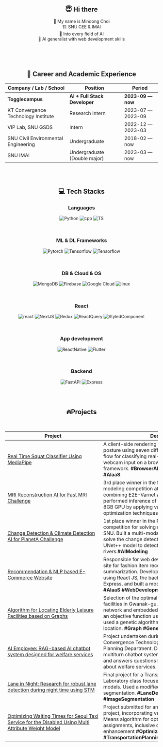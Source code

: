  <div align="center">

## 😇 Hi there

👋 My name is Mindong Choi<br> 🏗️ SNU CEE & IMAI <br> 🥰 Into every field of AI <br> 🌱 AI generalist with web development skills<br><br>

<br>
<br>

## 📖 Career and Academic Experience

| Company / Lab / School              | Position                       | Period            |
| ----------------------------------- | ------------------------------ | ----------------- |
| **Togglecampus**                    | **AI + Full Stack Developer**  | **2023-09 — now** |
| KT Convergence Technology Institute | Research Intern                | 2023-07 — 2023-09 |
| VIP Lab, SNU GSDS                   | Intern                         | 2022-12 — 2023-03 |
| SNU Civil Environmental Engineering | Undergraduate                  | 2018-02 — now     |
| SNU IMAI                            | Undergraduate (Double major)   | 2023-03 — now     |

<br>
<br>


## 💻 Tech Stacks

### Languages
<p align="center">
  <a>
    <img alt="Python" src="https://img.shields.io/badge/Python-3776AB?style=for-the-badge&logo=python&logoColor=white">
  </a>
  <a>
    <img alt="cpp" src="https://img.shields.io/badge/c++-%2300599C.svg?style=for-the-badge&logo=c%2B%2B&logoColor=white">
  </a>
  <a>
    <img alt="TS" src="https://img.shields.io/badge/TypeScript-007ACC?style=for-the-badge&logo=typescript&logoColor=white">
  </a>
</p>

<br>

### ML & DL Frameworks
<p align="center">
  <a>
    <img alt="Pytorch" src="https://img.shields.io/badge/PyTorch-EE4C2C?style=for-the-badge&logo=pytorch&logoColor=white">
  </a>
  <a >
    <img alt="Tensorflow" src="https://img.shields.io/badge/TensorFlow-%23FF6F00.svg?style=for-the-badge&logo=TensorFlow&logoColor=white">
  </a>
  <a>
    <img alt="Tensorflow" src="https://img.shields.io/badge/huggingface-ffd21f?style=for-the-badge">
  </a>
</p>

<br>

### DB & Cloud & OS
<p>
  <a>
    <img alt="MongoDB" src="https://img.shields.io/badge/MongoDB-%234ea94b.svg?style=for-the-badge&logo=mongodb&logoColor=white">
  </a>
  <a>
    <img alt="Firebase" src="https://img.shields.io/badge/Firebase-039BE5?style=for-the-badge&logo=Firebase&logoColor=white">
  </a>
  <a>
    <img alt="Google Cloud" src="https://img.shields.io/badge/GoogleCloud-%234285F4.svg?style=for-the-badge&logo=google-cloud&logoColor=white">
  </a>
  <a>
    <img alt="linux" src="https://img.shields.io/badge/Linux-FCC624?style=for-the-badge&logo=linux&logoColor=black">
  </a>
</p>

<br>


### React
<p>
  <a>
    <img alt="react" src="https://img.shields.io/badge/react-%2320232a.svg?style=for-the-badge&logo=react&logoColor=%2361DAFB" />
  </a>
  <a>
    <img alt="NextJS" src="https://img.shields.io/badge/Next-black?style=for-the-badge&logo=next.js&logoColor=white">
  </a>
  <a>
    <img alt="Redux" src="https://img.shields.io/badge/redux-%23593d88.svg?style=for-the-badge&logo=redux&logoColor=white">
  </a>
  <a>
    <img alt="ReactQuery" src="https://img.shields.io/badge/-React%20Query-FF4154?style=for-the-badge&logo=react%20query&logoColor=white">
  </a>
  <a> 
    <img alt="StyledComponent" src="https://img.shields.io/badge/styled--components-DB7093?style=for-the-badge&logo=styled-components&logoColor=white">
  </a>
</p>

<br>

### App development

<p align="center">
  <a>
    <img alt="ReactNative" src="https://img.shields.io/badge/react_native-%2320232a.svg?style=for-the-badge&logo=react&logoColor=%2361DAFB">
  </a>
  <a>
    <img alt="Flutter" src="https://img.shields.io/badge/Flutter-%2302569B.svg?style=for-the-badge&logo=Flutter&logoColor=white">
  </a>
</p>

<br>


### Backend

<p align="center">
  <a>
    <img alt="FastAPI" src="https://img.shields.io/badge/FastAPI-005571?style=for-the-badge&logo=fastapi">
  </a>
  <a>
    <img alt="Express" src="https://img.shields.io/badge/express.js-%23404d59.svg?style=for-the-badge&logo=express&logoColor=%2361DAFB">
  </a>
</div>
</div>

<br>
<br>

<div align='center'>

## 🔥Projects

<br>

<!-- prettier-ignore-start -->
| <center>Project | <center>Description |
| --- | --- | 
| <div style="width:300px">[Real Time Squat Classifier Using MediaPipe](https://github.com/orange-fritters/real-time-squat-classifier) </div>| <div style="width:400px">A client-side rendering service that evaluates squat posture using seven different labels. Developed a flow for classifying real-time pose video data from webcam input on a browser using the MediaPipe framework. **\#BrowserAI \#VideoAI \#Mediapipe #AIaaS** </div> |
| [MRI Reconstruction AI for Fast MRI Challenge](https://github.com/orange-fritters/fast-mri) | 3rd place winner in the fastMRI 2022, the largest AI modeling competition at SNU. Built a model combining E2E-Varnet and RCAN. Trained and performed inference of large-size AI models on an 8GB GPU by applying various model memory optimization techniques. **#MemorySaving #Pytorch** |
| [Change Detection & Climate Detection AI for PlanetA Challenge](https://github.com/orange-fritters/planet-a)| 1st place winner in the PlanetA 2022, an AI modeling competition for solving natural science problems at SNU. Built a multi-modal siamese nested unet to solve the change detection problem. Applied a UNet++ model to detect atmospheric rivers.**\#AIModeling** |
| [Recommendation & NLP based E-Commerce Website](https://github.com/augustinLib/bitamin-conference)| Responsible for web development of an AIaaS demo site for fashion item recommendation and review summarization. Developed the front-end of the site using React JS, the back-end using MongoDB and Express, and built a model server with FastAPI. **#AIaaS #WebDevelopment** |
| [Algorithm for Locating Elderly Leisure Facilities based on Graphs](https://github.com/orange-fritters/urban-design) | Selection of the  optimal locations for elderly leisure facilities in Gwanak-gu. Constructed a pedestrian network and embedded various variables. Designed an objective function using matrix operations and used a genetic algorithm to determine the optimal location. **#Graph #GeneticAlgorithm #MCLP** |
| [AI Employee: RAG-based AI chatbot system designed for welfare services](https://github.com/orange-fritters/ai-employee) | Project undertaken during an internship at KT Convergence Technology Institute's AI Service Planning Department. Developed an RAG-based multiturn chatbot system that recommends services and answers questions based on user inquiries about welfare services. **#RAG #ChatBot #WebDev** |
| [Lane in Night: Research for robust lane detection during night time using STM](https://github.com/orange-fritters/lane-in-night) | Final project for a Transportation Planning and Laboratory class focused on lane detection AI models. Used a modified STM model for lane segmentation. **#LaneDetection #STM #ImageSegmentation** |
| [Optimizing Waiting Times for Seoul Taxi Service for the Disabled Using Multi Attribute Weight Model](https://github.com/orange-fritters/taxi-matching-research) | Project submitted for an undergraduate research project, incorporating various features and the K-Means algorithm for optimizing taxi-user assignments, inclusive of numerous experiments for enhancement **#Optimization #TaxiMatching #TransportationPlanning #Kuhn-Munkres** |



<!-- prettier-ignore-end -->

</div>
<br>
<br>
